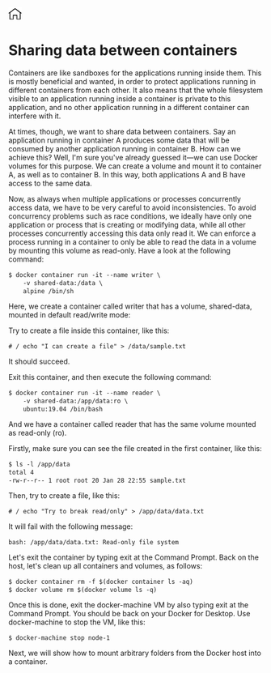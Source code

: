 [![Home](../../img/home.png)](../M-03/README.md)
# **Sharing data between containers**
Containers are like sandboxes for the applications running inside them. This is mostly beneficial and wanted, in order to protect applications running in different containers from each other. It also means that the whole filesystem visible to an application running inside a container is private to this application, and no other application running in a different container can interfere with it.

At times, though, we want to share data between containers. Say an application running in container A produces some data that will be consumed by another application running in container B. How can we achieve this? Well, I'm sure you've already guessed it—we can use Docker volumes for this purpose. We can create a volume and mount it to container A, as well as to container B. In this way, both applications A and B have access to the same data.

Now, as always when multiple applications or processes concurrently access data, we have to be very careful to avoid inconsistencies. To avoid concurrency problems such as race conditions, we ideally have only one application or process that is creating or modifying data, while all other processes concurrently accessing this data only read it. We can enforce a process running in a container to only be able to read the data in a volume by mounting this volume as read-only. Have a look at the following command:

```
$ docker container run -it --name writer \
    -v shared-data:/data \
    alpine /bin/sh
```

Here, we create a container called writer that has a volume, shared-data, mounted in default read/write mode:

Try to create a file inside this container, like this:

```
# / echo "I can create a file" > /data/sample.txt 
```
It should succeed.

Exit this container, and then execute the following command:
```
$ docker container run -it --name reader \
    -v shared-data:/app/data:ro \
    ubuntu:19.04 /bin/bash
```

And we have a container called reader that has the same volume mounted as read-only (ro).

Firstly, make sure you can see the file created in the first container, like this:
```
$ ls -l /app/data 
total 4
-rw-r--r-- 1 root root 20 Jan 28 22:55 sample.txt
```

Then, try to create a file, like this:

```
# / echo "Try to break read/only" > /app/data/data.txt
```

It will fail with the following message:

```
bash: /app/data/data.txt: Read-only file system
```

Let's exit the container by typing exit at the Command Prompt. Back on the host, let's clean up all containers and volumes, as follows:

```
$ docker container rm -f $(docker container ls -aq) 
$ docker volume rm $(docker volume ls -q) 
```

Once this is done, exit the docker-machine VM by also typing exit at the Command Prompt. You should be back on your Docker for Desktop. Use docker-machine to stop the VM, like this:
```
$ docker-machine stop node-1 
```
Next, we will show how to mount arbitrary folders from the Docker host into a container.

